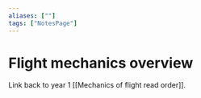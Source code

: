 ```yaml
---
aliases: [""]
tags: ["NotesPage"]
---
```


# Flight mechanics overview

Link back to year 1 [[Mechanics of flight read order]].



